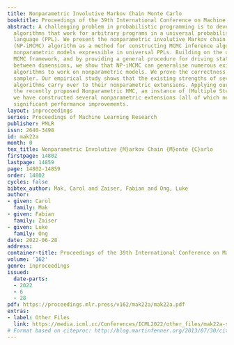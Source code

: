 ```yaml
---
title: Nonparametric Involutive Markov Chain Monte Carlo
booktitle: Proceedings of the 39th International Conference on Machine Learning
abstract: A challenging problem in probabilistic programming is to develop inference
  algorithms that work for arbitrary programs in a universal probabilistic programming
  language (PPL). We present the nonparametric involutive Markov chain Monte Carlo
  (NP-iMCMC) algorithm as a method for constructing MCMC inference algorithms for
  nonparametric models expressible in universal PPLs. Building on the unifying involutive
  MCMC framework, and by providing a general procedure for driving state movement
  between dimensions, we show that NP-iMCMC can generalise numerous existing iMCMC
  algorithms to work on nonparametric models. We prove the correctness of the NP-iMCMC
  sampler. Our empirical study shows that the existing strengths of several iMCMC
  algorithms carry over to their nonparametric extensions. Applying our method to
  the recently proposed Nonparametric HMC, an instance of (Multiple Step) NP-iMCMC,
  we have constructed several nonparametric extensions (all of which new) that exhibit
  significant performance improvements.
layout: inproceedings
series: Proceedings of Machine Learning Research
publisher: PMLR
issn: 2640-3498
id: mak22a
month: 0
tex_title: Nonparametric Involutive {M}arkov Chain {M}onte {C}arlo
firstpage: 14802
lastpage: 14859
page: 14802-14859
order: 14802
cycles: false
bibtex_author: Mak, Carol and Zaiser, Fabian and Ong, Luke
author:
- given: Carol
  family: Mak
- given: Fabian
  family: Zaiser
- given: Luke
  family: Ong
date: 2022-06-28
address:
container-title: Proceedings of the 39th International Conference on Machine Learning
volume: '162'
genre: inproceedings
issued:
  date-parts:
  - 2022
  - 6
  - 28
pdf: https://proceedings.mlr.press/v162/mak22a/mak22a.pdf
extras:
- label: Other Files
  link: https://media.icml.cc/Conferences/ICML2022/other_files/mak22a-supp.zip
# Format based on citeproc: http://blog.martinfenner.org/2013/07/30/citeproc-yaml-for-bibliographies/
---
```

